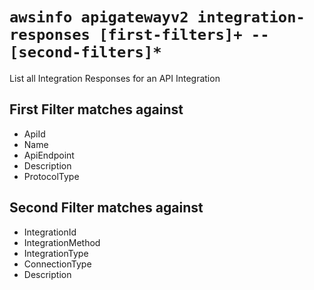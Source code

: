 # `awsinfo apigatewayv2 integration-responses [first-filters]+ -- [second-filters]*`

List all Integration Responses for an API Integration

## First Filter matches against

* ApiId 
* Name 
* ApiEndpoint 
* Description 
* ProtocolType

## Second Filter matches against

* IntegrationId 
* IntegrationMethod 
* IntegrationType 
* ConnectionType 
* Description 
